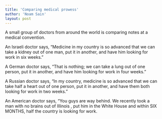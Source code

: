 ```yaml
---
title: 'Comparing medical prowess'
author: 'Noam Sain'
layout: post
---
```


A small group of doctors from around the world is comparing notes at a medical convention.  
  
An Israeli doctor says, “Medicine in my country is so advanced that we can take a kidney out of one man, put it in another, and have him looking for work in six weeks.”

A German doctor says, “That is nothing; we can take a lung out of one person, put it in another, and have him looking for work in four weeks.”

A Russian doctor says, “In my country, medicine is so advanced that we can take half a heart out of one person, put it in another, and have them both looking for work in two weeks.”

An American doctor says, “You guys are way behind. We recently took a man with no brains out of Illinois , put him in the White House and within SIX MONTHS, half the country is looking for work.